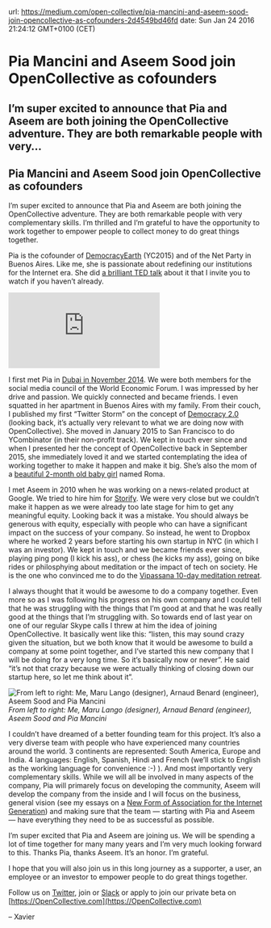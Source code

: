 url: https://medium.com/open-collective/pia-mancini-and-aseem-sood-join-opencollective-as-cofounders-2d4549bd46fd
date: Sun Jan 24 2016 21:24:12 GMT+0100 (CET)


# Pia Mancini and Aseem Sood join OpenCollective as cofounders

## I’m super excited to announce that Pia and Aseem are both joining the OpenCollective adventure. They are both remarkable people with very…

## Pia Mancini and Aseem Sood join OpenCollective as cofounders

I’m super excited to announce that Pia and Aseem are both joining the OpenCollective adventure. They are both remarkable people with very complementary skills. I’m thrilled and I’m grateful to have the opportunity to work together to empower people to collect money to do great things together.

Pia is the cofounder of [DemocracyEarth](http://democracy.earth) (YC2015) and of the Net Party in Buenos Aires. Like me, she is passionate about redefining our institutions for the Internet era. She did [a brilliant TED talk](http://ted.com/talks/pia_mancini_how_to_upgrade_democra…) about it that I invite you to watch if you haven’t already.

<iframe src="https://medium.com/media/905188a1357c87abe62c48a7ffb65e8d" frameborder=0></iframe>

I first met Pia in [Dubai in November 2014](https://twitter.com/xdamman/status/531372264076222464). We were both members for the social media council of the World Economic Forum. I was impressed by her drive and passion. We quickly connected and became friends. I even squatted in her apartment in Buenos Aires with my family. From their couch, I published my first “Twitter Storm” on the concept of [Democracy 2.0](https://twitter.com/xdamman/status/542794301424795648) (looking back, it’s actually very relevant to what we are doing now with OpenCollective). She moved in January 2015 to San Francisco to do YCombinator (in their non-profit track). We kept in touch ever since and when I presented her the concept of OpenCollective back in September 2015, she immediately loved it and we started contemplating the idea of working together to make it happen and make it big. She’s also the mom of a [beautiful 2-month old baby girl](https://www.instagram.com/p/97FVuGKLeJ/) named Roma.

I met Aseem in 2010 when he was working on a news-related product at Google. We tried to hire him for [Storify](https://storify.com). We were very close but we couldn’t make it happen as we were already too late stage for him to get any meaningful equity. Looking back it was a mistake. You should always be generous with equity, especially with people who can have a significant impact on the success of your company. So instead, he went to Dropbox where he worked 2 years before starting his own startup in NYC (in which I was an investor). We kept in touch and we became friends ever since, playing ping pong (I kick his ass), or chess (he kicks my ass), going on bike rides or philosphying about meditation or the impact of tech on society. He is the one who convinced me to do the [Vipassana 10-day meditation retreat](https://medium.com/@xdamman/my-10-day-meditation-retreat-in-silence-71abda54940e#.7oy3b338c).

I always thought that it would be awesome to do a company together. Even more so as I was following his progress on his own company and I could tell that he was struggling with the things that I’m good at and that he was really good at the things that I’m struggling with. So towards end of last year on one of our regular Skype calls I threw at him the idea of joining OpenCollective. It basically went like this: “listen, this may sound crazy given the situation, but we both know that it would be awesome to build a company at some point together, and I’ve started this new company that I will be doing for a very long time. So it’s basically now or never”. He said “it’s not that crazy because we were actually thinking of closing down our startup here, so let me think about it”.

![From left to right: Me, Maru Lango (designer), Arnaud Benard (engineer), Aseem Sood and Pia Mancini](https://cdn-images-1.medium.com/max/8064/1*iUr7Gn36uGlkpExUWFUHgw.jpeg)*From left to right: Me, Maru Lango (designer), Arnaud Benard (engineer), Aseem Sood and Pia Mancini*

I couldn’t have dreamed of a better founding team for this project. It’s also a very diverse team with people who have experienced many countries around the world. 3 continents are represented: South America, Europe and India. 4 languages: English, Spanish, Hindi and French (we’ll stick to English as the working language for convenience :-) ). And most importantly very complementary skills. While we will all be involved in many aspects of the company, Pia will primarely focus on developing the community, Aseem will develop the company from the inside and I will focus on the business, general vision (see my essays on a [New Form of Association for the Internet Generation](https://medium.com/open-collective/a-new-form-of-association-for-the-internet-generation-part-1-6d6c4f5dd27f#.n2ltj09a0)) and making sure that the team — starting with Pia and Aseem — have everything they need to be as successful as possible.

I’m super excited that Pia and Aseem are joining us. We will be spending a lot of time together for many many years and I’m very much looking forward to this. Thanks Pia, thanks Aseem. It’s an honor. I’m grateful.

I hope that you will also join us in this long journey as a supporter, a user, an employee or an investor to empower people to do great things together.

Follow us on [Twitter](https://twitter.com/OpenCollect), join or [Slack](https://slack.opencollective.com) or apply to join our private beta on [https://OpenCollective.com](https://OpenCollective.com)

– Xavier
